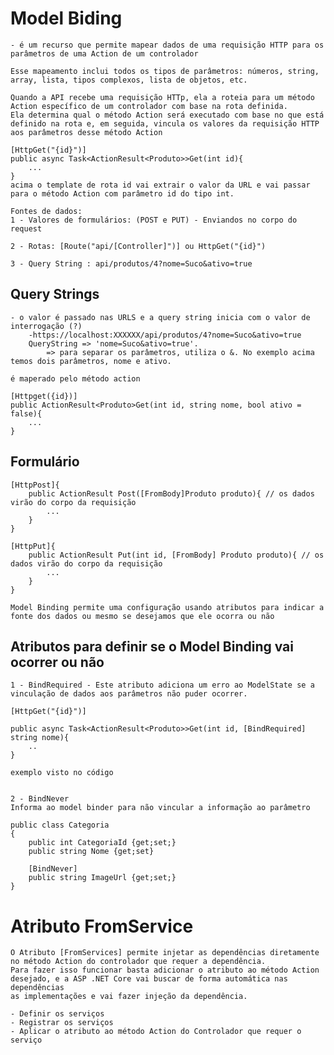 ﻿# Model Biding
	- é um recurso que permite mapear dados de uma requisição HTTP para os parâmetros de uma Action de um controlador

	Esse mapeamento inclui todos os tipos de parâmetros: números, string, array, lista, tipos complexos, lista de objetos, etc.

	Quando a API recebe uma requisição HTTp, ela a roteia para um método Action específico de um controlador com base na rota definida.
	Ela determina qual o método Action será executado com base no que está definido na rota e, em seguida, vincula os valores da requisição HTTP aos parâmetros desse método Action

	[HttpGet("{id}")]
	public async Task<ActionResult<Produto>>Get(int id){
		...
	}
	acima o template de rota id vai extrair o valor da URL e vai passar para o método Action com parâmetro id do tipo int.

	Fontes de dados:
	1 - Valores de formulários: (POST e PUT) - Enviandos no corpo do request

	2 - Rotas: [Route("api/[Controller]")] ou HttpGet("{id}")

	3 - Query String : api/produtos/4?nome=Suco&ativo=true

## Query Strings
	- o valor é passado nas URLS e a query string inicia com o valor de interrogação (?)
		-https://localhost:XXXXXX/api/produtos/4?nome=Suco&ativo=true
		QueryString => 'nome=Suco&ativo=true'.
			=> para separar os parâmetros, utiliza o &. No exemplo acima temos dois parâmetros, nome e ativo.

	é maperado pelo método action

	[Httpget({id})]
	public ActionResult<Produto>Get(int id, string nome, bool ativo = false){
		... 
	}
## Formulário

	[HttpPost]{
		public ActionResult Post([FromBody]Produto produto){ // os dados virão do corpo da requisição
			...
		}
	}

	[HttpPut]{
		public ActionResult Put(int id, [FromBody] Produto produto){ // os dados virão do corpo da requisição
			...
		}
	}

	Model Binding permite uma configuração usando atributos para indicar a fonte dos dados ou mesmo se desejamos que ele ocorra ou não

## Atributos para definir se o Model Binding vai ocorrer ou não

	1 - BindRequired - Este atributo adiciona um erro ao ModelState se a vinculação de dados aos parâmetros não puder ocorrer.

	[HttpGet("{id}")]

	public async Task<ActionResult<Produto>>Get(int id, [BindRequired] string nome){
		..
	}

	exemplo visto no código


	2 - BindNever
	Informa ao model binder para não vincular a informação ao parâmetro

	public class Categoria
	{
		public int CategoriaId {get;set;}
		public string Nome {get;set}

		[BindNever]
		public string ImageUrl {get;set;}
	}

# Atributo FromService

	O Atributo [FromServices] permite injetar as dependências diretamente no método Action do controlador que requer a dependência.
	Para fazer isso funcionar basta adicionar o atributo ao método Action desejado, e a ASP .NET Core vai buscar de forma automática nas dependências
	as implementações e vai fazer injeção da dependência.

	- Definir os serviços
	- Registrar os serviços
	- Aplicar o atributo ao método Action do Controlador que requer o serviço